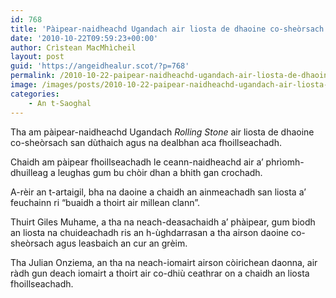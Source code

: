 ```yaml
---
id: 768
title: 'Pàipear-naidheachd Ugandach air liosta de dhaoine co-sheòrsach fhoillseachadh'
date: '2010-10-22T09:59:23+00:00'
author: Crìstean MacMhìcheil
layout: post
guid: 'https://angeidhealur.scot/?p=768'
permalink: /2010-10-22-paipear-naidheachd-ugandach-air-liosta-de-dhaoine-co-sheorsach-fhoillseachadh/
image: /images/posts/2010-10-22-paipear-naidheachd-ugandach-air-liosta-de-dhaoine-co-sheorsach-fhoillseachadh.webp
categories:
    - An t-Saoghal
---
```


Tha am pàipear-naidheachd Ugandach *Rolling Stone* air liosta de dhaoine co-sheòrsach san dùthaich agus na dealbhan aca fhoillseachadh.

Chaidh am pàipear fhoillseachadh le ceann-naidheachd air a’ phrìomh-dhuilleag a leughas gum bu chòir dhan a bhith gan crochadh.

A-rèir an t-artaigil, bha na daoine a chaidh an ainmeachadh san liosta a’ feuchainn ri “buaidh a thoirt air millean clann”.

Thuirt Giles Muhame, a tha na neach-deasachaidh a’ phàipear, gum biodh an liosta na chuideachadh ris an h-ùghdarrasan a tha airson daoine co-sheòrsach agus leasbaich an cur an grèim.

Tha Julian Onziema, an tha na neach-iomairt airson còirichean daonna, air ràdh gun deach iomairt a thoirt air co-dhiù ceathrar on a chaidh an liosta fhoillseachadh.

